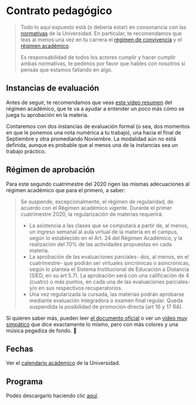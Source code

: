 # Contrato pedagógico

> Todo lo aquí expuesto está (o debería estar) en consonancia con las [normativas](http://www.unahur.edu.ar/es/normativas) de la Universidad. En particular, te recomendamos que leas al menos una vez en tu carrera el [régimen de convivencia](http://www.unahur.edu.ar/sites/default/files/contenidos/pdf/normativa/RCS%20Nro.%20093%2012-12-2018%20R%C3%A9gimen%20de%20Convivencia.pdf) y el [régimen académico](http://www.unahur.edu.ar/sites/default/files/contenidos/pdf/normativa/RCS%20Nro.%20092%2012-12-2018%20Mod.%20R%C3%A9gimen%20Acad%C3%A9mico.pdf).
>
> Es responsabilidad de todos los actores cumplir y hacer cumplir ambas normativas, te pedimos por favor que hables con nosotros si pensás que estamos fallando en algo.

## Instancias de evaluación

Antes de seguir, te recomendamos que veas [este video resumen](https://www.youtube.com/watch?v=RYOGQ3d0Oqg) del régimen académico, que te va a ayudar a entender un poco más cómo se juega tu aprobación en la materia.

Contaremos con dos instancias de evaluación formal (o sea, dos momentos en que le ponemos una nota numérica a tu trabajo), una hacia el final de Septiembre y otra promediando Noviembre. La modalidad aún no está definida, aunque es probable que al menos una de la instancias sea un trabajo práctico.

## Régimen de aprobación

Para este segundo cuatrimestre del 2020 rigen las mismas adecuaciones al régimen académico que para el primero, a saber:

> Se suspende, excepcionalmente, el régimen de regularidad, de acuerdo con el Régimen académico vigente.
> Durante el primer cuatrimestre 2020, la regularización de materias requerirá:
> * La asistencia a las clases que se computará a partir de, al menos, un ingreso semanal al aula virtual de la materia en el campus, según lo establecido en el Art. 24 del Régimen Académico, y la realización del 70% de las actividades propuestas en cada materia.
> * La aprobación de las evaluaciones parciales- dos, al menos, en el cuatrimestre- que podrán ser virtuales sincrónicas o asincrónicas, según lo plantea el Sistema Institucional de Educación a Distancia (SIED, en su art 5.7). La aprobación será con una calificación de 4 (cuatro) o más puntos, en cada una de las evaluaciones parciales- y/o en sus respectivos recuperatorios.
> * Una vez regularizada la cursada, las materias podrán aprobarse mediante evaluación integradora o examen final regular. Queda suspendida la posibilidad de promoción directa (art 16 y 17 RA). 

Si quieren saber más, pueden leer [el documento oficial](./assets/pdf/Adecuaciones%20RA_1C2020-v2.pdf) o ver un [video muy simpático](https://www.youtube.com/watch?v=_BnFGQTryOE) que dice exactamente lo mismo, pero con más colores y una música pegadiza de fondo. :musical_note:

## Fechas

Ver el [calendario acádemico](http://www.unahur.edu.ar/es/calendario-academico) de la Universidad.

## Programa

Podés descargarlo haciendo clic [aquí](assets/pdf/programa-concurrente.pdf).

